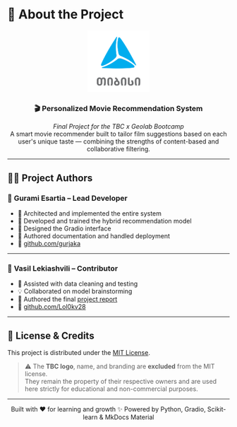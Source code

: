 # 👥 About the Project

<div align="center">

<img alt="TBC-Logo" src="../assets/tbc-logo.png" width="140px"/>

<h3> 🎬 Personalized Movie Recommendation System </h3>

<em>Final Project for the TBC x Geolab Bootcamp</em>  
A smart movie recommender built to tailor film suggestions based on each user's unique taste — combining the strengths of content-based and collaborative filtering.

</div>

---

## 👨‍💻 Project Authors

### 🧠 **Gurami Esartia** – Lead Developer  
- 💼 Architected and implemented the entire system  
- 🧮 Developed and trained the hybrid recommendation model  
- 🎨 Designed the Gradio interface  
- 📝 Authored documentation and handled deployment  
- 🔗 [github.com/gurjaka](https://github.com/gurjaka)

---

### 🤝 **Vasil Lekiashvili** – Contributor  
- 🧪 Assisted with data cleaning and testing  
- 💡 Collaborated on model brainstorming  
- 📄 Authored the final [project report](report.md)  
- 🔗 [github.com/Lol0kv28](https://github.com/Lol0kv28)

---

## 📜 License & Credits

This project is distributed under the [MIT License](https://github.com/Gurjaka/Personal-movie-recommendation-model/blob/main/LICENSE).  

> ⚠️ The **TBC logo**, name, and branding are **excluded** from the MIT license.  
They remain the property of their respective owners and are used here strictly for educational and non-commercial purposes.

---

<div align="center">
  Built with ❤️ for learning and growth  
  ✨ Powered by Python, Gradio, Scikit-learn & MkDocs Material
</div>

